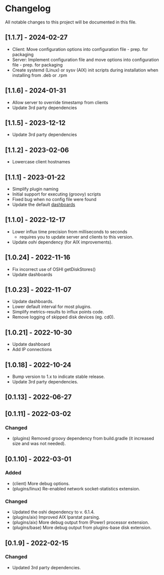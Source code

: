 # Changelog

All notable changes to this project will be documented in this file.

## [1.1.7] - 2024-02-27
- Client: Move configuration options into configuration file - prep. for packaging
- Server: Implement configuration file and move options into configuration file - prep. for packaging
- Create systemd (Linux) or sysv (AIX) init scripts during installation when installing from .deb or .rpm

## [1.1.6] - 2024-01-31
- Allow server to override timestamp from clients
- Update 3rd party dependencies

## [1.1.5] - 2023-12-12
- Update 3rd party dependencies

## [1.1.2] - 2023-02-06
- Lowercase client hostnames

## [1.1.1] - 2023-01-22
- Simplify plugin naming
- Initial support for executing (groovy) scripts
- Fixed bug when no config file were found
- Update the default [dashboards](doc/dashboards/)

## [1.1.0] - 2022-12-17
- Lower influx time precision from milliseconds to seconds
  - requires you to update server and clients to this version.
- Update *oshi* dependency (for AIX improvements).


## [1.0.24] - 2022-11-16
- Fix incorrect use of OSHI getDiskStores()
- Update dashboards

## [1.0.23] - 2022-11-07
- Update dashboards.
- Lower default interval for most plugins.
- Simplify metrics-results to influx points code.
- Remove logging of skipped disk devices (eg. cd0).

## [1.0.21] - 2022-10-30
- Update dashboard
- Add IP connections

## [1.0.18] - 2022-10-24
- Bump version to 1.x to indicate stable release.
- Update 3rd party dependencies.

## [0.1.13] - 2022-06-27

## [0.1.11] - 2022-03-02
### Changed
- (plugins) Removed groovy dependency from build.gradle (it increased size and was not needed).

## [0.1.10] - 2022-03-01
### Added
- (client) More debug options.
- (plugins/linux) Re-enabled network socket-statistics extension.
### Changed
- Updated the oshi dependency to v. 6.1.4.
- (plugins/aix) Improved AIX lparstat parsing.
- (plugins/aix) More debug output from (Power) processor extension.
- (plugins/base) More debug output from plugins-base disk extension.

## [0.1.9] - 2022-02-15
### Changed
- Updated 3rd party dependencies.

<!--
[1.1.0]: https://bitbucket.org/mnellemann/sysmon/branches/compare/v1.1.0%0Dv0.1.24
[1.0.24]: https://bitbucket.org/mnellemann/sysmon/branches/compare/v1.0.24%0Dv0.1.23
[1.0.23]: https://bitbucket.org/mnellemann/sysmon/branches/compare/v1.0.23%0Dv0.1.21
[1.0.21]: https://bitbucket.org/mnellemann/sysmon/branches/compare/v1.0.21%0Dv0.1.18
[1.0.18]: https://bitbucket.org/mnellemann/sysmon/branches/compare/v1.0.18%0Dv0.1.13
[0.1.13]: https://bitbucket.org/mnellemann/sysmon/branches/compare/v0.1.13%0Dv0.1.11
[0.1.11]: https://bitbucket.org/mnellemann/sysmon/branches/compare/v0.1.11%0Dv0.1.10
[0.1.10]: https://bitbucket.org/mnellemann/sysmon/branches/compare/v0.1.10%0Dv0.1.9
[0.1.9]: https://bitbucket.org/mnellemann/sysmon/branches/compare/v0.1.9%0Dv0.1.8
-->
